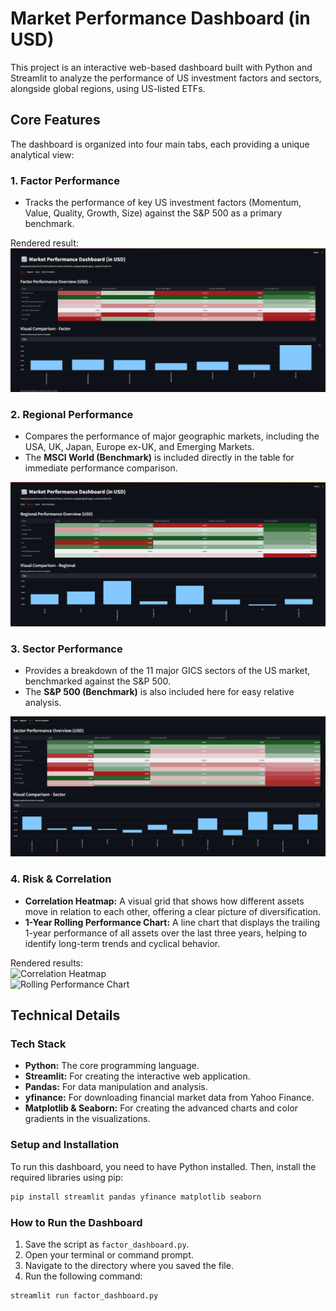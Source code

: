 # Market Performance Dashboard (in USD)

This project is an interactive web-based dashboard built with Python and Streamlit to analyze the performance of US investment factors and sectors, alongside global regions, using US-listed ETFs.

## Core Features

The dashboard is organized into four main tabs, each providing a unique analytical view:

### 1. Factor Performance

- Tracks the performance of key US investment factors (Momentum, Value, Quality, Growth, Size) against the S&P 500 as a primary benchmark.

Rendered result:  
![Factor Performance](images/factor_performance.png)

### 2. Regional Performance

- Compares the performance of major geographic markets, including the USA, UK, Japan, Europe ex-UK, and Emerging Markets.
- The **MSCI World (Benchmark)** is included directly in the table for immediate performance comparison.

![Regional Performance](images/regional_performance.png)

### 3. Sector Performance

- Provides a breakdown of the 11 major GICS sectors of the US market, benchmarked against the S&P 500.
- The **S&P 500 (Benchmark)** is also included here for easy relative analysis.

![Sector Performance](images/sector_performance.png)

### 4. Risk & Correlation

- **Correlation Heatmap:** A visual grid that shows how different assets move in relation to each other, offering a clear picture of diversification.
- **1-Year Rolling Performance Chart:** A line chart that displays the trailing 1-year performance of all assets over the last three years, helping to identify long-term trends and cyclical behavior.

Rendered results:  
![Correlation Heatmap](images/correlation_heatmap.png)  
![Rolling Performance Chart](images/rolling_performance.png)

## Technical Details

### Tech Stack

- **Python:** The core programming language.
- **Streamlit:** For creating the interactive web application.
- **Pandas:** For data manipulation and analysis.
- **yfinance:** For downloading financial market data from Yahoo Finance.
- **Matplotlib & Seaborn:** For creating the advanced charts and color gradients in the visualizations.

### Setup and Installation

To run this dashboard, you need to have Python installed. Then, install the required libraries using pip:

```bash
pip install streamlit pandas yfinance matplotlib seaborn
```

### How to Run the Dashboard

1. Save the script as `factor_dashboard.py`.
2. Open your terminal or command prompt.
3. Navigate to the directory where you saved the file.
4. Run the following command:

```bash
streamlit run factor_dashboard.py
```
